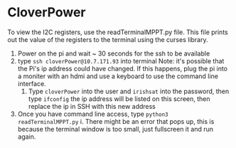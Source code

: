 # CloverPower

To view the I2C registers, use the readTerminalMPPT.py file. This file prints out the value of the registers to the terminal using the curses library.

1. Power on the pi and wait ~ 30 seconds for the ssh to be available
2. type `ssh cloverPower@10.7.171.93` into terminal
   Note: it's possible that the Pi's ip address could have changed. If this happens, plug the pi into a moniter with an hdmi and use a keyboard to use the command line interface.
   1. Type `cloverPower` into the user and `irishsat` into the password, then type `ifconfig` the ip address will be listed on this screen, then replace the ip in SSH with this new
   address
3. Once you have command line access, type `python3 readTerminalMPPT.py`
   i. There might be an error that pops up, this is because the terminal window is too small, just fullscreen it and run again.
